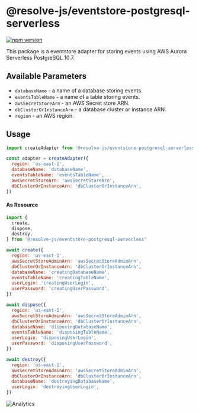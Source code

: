 # **@resolve-js/eventstore-postgresql-serverless**

[![npm version](https://badge.fury.io/js/%40resolve-js%2Feventstore-postgresql-serverless.svg)](https://badge.fury.io/js/%40resolve-js%2Feventstore-postgresql-serverless)

This package is a eventstore adapter for storing events using AWS Aurora Serverless PostgreSQL 10.7.

## Available Parameters

- `databaseName` - a name of a database storing events.
- `eventsTableName` - a name of a table storing events.
- `awsSecretStoreArn` - an AWS Secret store ARN.
- `dbClusterOrInstanceArn` - a database cluster or instance ARN.
- `region` - an AWS region.

## Usage

```js
import createAdapter from '@resolve-js/eventstore-postgresql-serverless'

const adapter = createAdapter({
  region: 'us-east-1',
  databaseName: 'databaseName',
  eventsTableName: 'eventsTableName',
  awsSecretStoreArn: 'awsSecretStoreArn',
  dbClusterOrInstanceArn: 'dbClusterOrInstanceArn',
})
```

#### As Resource

```js
import {
  create,
  dispose,
  destroy,
} from '@resolve-js/eventstore-postgresql-serverless'

await create({
  region: 'us-east-1',
  awsSecretStoreAdminArn: 'awsSecretStoreAdminArn',
  dbClusterOrInstanceArn: 'dbClusterOrInstanceArn',
  databaseName: 'creatingDatabaseName',
  eventsTableName: 'creatingTableName',
  userLogin: 'creatingUserLogin',
  userPassword: 'creatingUserPassword',
})

await dispose({
  region: 'us-east-1',
  awsSecretStoreAdminArn: 'awsSecretStoreAdminArn',
  dbClusterOrInstanceArn: 'dbClusterOrInstanceArn',
  databaseName: 'disposingDatabaseName',
  eventsTableName: 'disposingTableName',
  userLogin: 'disposingUserLogin',
  userPassword: 'disposingUserPassword',
})

await destroy({
  region: 'us-east-1',
  awsSecretStoreAdminArn: 'awsSecretStoreAdminArn',
  dbClusterOrInstanceArn: 'dbClusterOrInstanceArn',
  databaseName: 'destroyingDatabaseName',
  userLogin: 'destroyingUserLogin',
})
```

![Analytics](https://ga-beacon.appspot.com/UA-118635726-1/packages-@resolve-js/eventstore-postgresql-serverless-readme?pixel)
